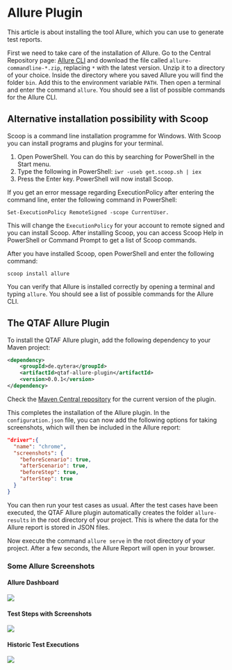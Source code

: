 # Allure Plugin

This article is about installing the tool Allure, which you can use to generate test reports.

First we need to take care of the installation of Allure. Go to the Central Repository page: <a href="https://repo.maven.apache.org/maven2/io/qameta/allure/allure-commandline" target="_blank">Allure CLI</a> and download the file called `allure-commandline-*.zip`, replacing `*` with the latest version. Unzip it to a directory of your choice. Inside the directory where you saved Allure you will find the folder `bin`. Add this to the environment variable `PATH`. Then open a terminal and enter the command `allure`. You should see a list of possible commands for the Allure CLI.

## Alternative installation possibility with Scoop

Scoop is a command line installation programme for Windows. With Scoop you can install programs and plugins for your terminal.

1. Open PowerShell. You can do this by searching for PowerShell in the Start menu.
2. Type the following in PowerShell: `iwr -useb get.scoop.sh | iex`
3. Press the Enter key. PowerShell will now install Scoop.

If you get an error message regarding ExecutionPolicy after entering the command line, enter the following command in PowerShell:

```
Set-ExecutionPolicy RemoteSigned -scope CurrentUser.
```

This will change the `ExecutionPolicy` for your account to remote signed and you can install Scoop. After installing Scoop, you can access Scoop Help in PowerShell or Command Prompt to get a list of Scoop commands.

After you have installed Scoop, open PowerShell and enter the following command:

```
scoop install allure
```

You can verify that Allure is installed correctly by opening a terminal and typing `allure`. You should see a list of possible commands for the Allure CLI.

## The QTAF Allure Plugin

To install the QTAF Allure plugin, add the following dependency to your Maven project:

```xml
<dependency>
    <groupId>de.qytera</groupId>
    <artifactId>qtaf-allure-plugin</artifactId>
    <version>0.0.1</version>
</dependency>
```

Check the <a href="https://mvnrepository.com/artifact/de.qytera/qtaf-allure-plugin" target="_blank">Maven Central repository</a> for the current version of the plugin.

This completes the installation of the Allure plugin. In the `configuration.json` file, you can now add the following options for taking screenshots, which will then be included in the Allure report:

```json
"driver":{
  "name": "chrome",
  "screenshots": {
    "beforeScenario": true,
    "afterScenario": true,
    "beforeStep": true,
    "afterStep": true
  }
}
```

You can then run your test cases as usual. After the test cases have been executed, the QTAF Allure plugin automatically creates the folder `allure-results` in the root directory of your project. This is where the data for the Allure report is stored in JSON files. 

Now execute the command `allure serve` in the root directory of your project. After a few seconds, the Allure Report will open in your browser.

### Some Allure Screenshots

#### Allure Dashboard

<img src="https://qytera-gmbh.github.io/img/allure/allure_dashboard.jpg" />

#### Test Steps with Screenshots

<img src="https://qytera-gmbh.github.io/img/allure/allure_test_steps.jpg" />

#### Historic Test Executions

<img src="https://qytera-gmbh.github.io/img/allure/allure_history.jpg" />